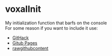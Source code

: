 # voxalInit
My initialization function that barfs on the console  
For some reason if you want to include it use:
* [GitHack](https://raw.githack.com/vooxal/voxalInit/main/VoxalInit.js)
* [Gitub Pages](https://vooxal.github.io/voxalInit/VoxalInit.js)
* [rawgithubcontent](https://raw.githubusercontent.com/vooxal/voxalInit/main/VoxalInit.js)
